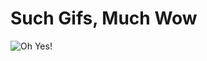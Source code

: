 # Such Gifs, Much Wow

![Oh Yes!](https://git.moneydesktop.com/michael-ries/gifs/ohyes.gif "Oh YES!")
